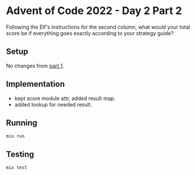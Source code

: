 # Advent of Code 2022 - Day 2 Part 2

Following the Elf's instructions for the second column, what would your total score be if everything goes exactly according to your strategy guide?

## Setup

No changes from [part 1](../part1/).

## Implementation

* kept score module attr, added result map.
* added lookup for needed result.

## Running

`mix run`

## Testing

`mix test`


